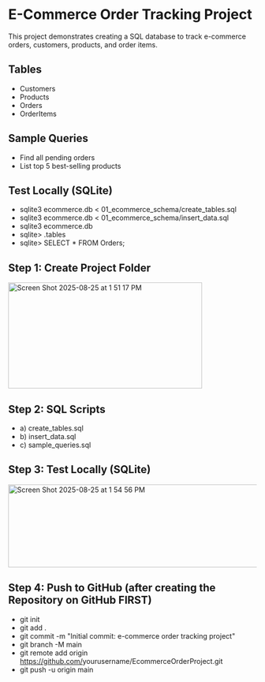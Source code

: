 # E-Commerce Order Tracking Project
This project demonstrates creating a SQL database to track e-commerce orders, customers, products, and order items.

## Tables
- Customers
- Products
- Orders
- OrderItems

## Sample Queries
- Find all pending orders
- List top 5 best-selling products

## Test Locally (SQLite)
- sqlite3 ecommerce.db < 01_ecommerce_schema/create_tables.sql
- sqlite3 ecommerce.db < 01_ecommerce_schema/insert_data.sql
- sqlite3 ecommerce.db
- sqlite> .tables
- sqlite> SELECT * FROM Orders;

## Step 1: Create Project Folder
<img width="393" height="215" alt="Screen Shot 2025-08-25 at 1 51 17 PM" src="https://github.com/user-attachments/assets/69d3fdb2-a539-4d24-a74e-e69383b85a3b" /> <br>
## Step 2: SQL Scripts
- a) create_tables.sql
- b) insert_data.sql
- c) sample_queries.sql
## Step 3: Test Locally (SQLite)
<img width="521" height="168" alt="Screen Shot 2025-08-25 at 1 54 56 PM" src="https://github.com/user-attachments/assets/eb481926-424e-4f14-9359-15acd0eafe2d" /> <br>
## Step 4: Push to GitHub (after creating the Repository on GitHub FIRST)
- git init
- git add .
- git commit -m "Initial commit: e-commerce order tracking project"
- git branch -M main
- git remote add origin https://github.com/<red>yourusername</red>/EcommerceOrderProject.git
- git push -u origin main
